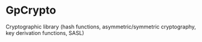 # GpCrypto
Cryptographic library (hash functions, asymmetric/symmetric cryptography, key derivation functions, SASL)
